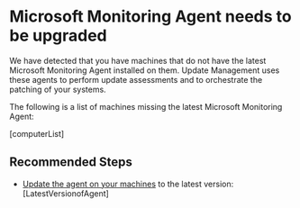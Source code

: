 <properties
pageTitle="The Microsoft Monitoring Agent needs to be upgraded"
description="The Microsoft Monitoring Agent needs to be upgraded for update assessments to be functional"
infoBubbleText="Found older versions of the Microsoft Monitoring Agent. See details on the right."
service="microsoft.automation"
resource="automationaccounts"
authors="georgewallace"
ms.author="gwallace"
displayOrder=""
articleId="Update_1FCDCD2C-E096-49C4-8A50-C53020F79757"
diagnosticScenario="AAOldAgentInsights"
selfHelpType="diagnostics"
supportTopicIds="32599861,32599878,32599924,32599864,32599866,32599868,32599870,32599903,32599925,32599936,32599937"
productPesIds="15607"
cloudEnvironments="public, Fairfax"
	ownershipId="Compute_Automation"
/>

# Microsoft Monitoring Agent needs to be upgraded

<!--/issueDescription-->
We have detected that you have machines that do not have the latest Microsoft Monitoring Agent installed on them. Update Management uses these agents to perform update assessments and to orchestrate the patching of your systems.
<!--/issueDescription-->

The following is a list of machines missing the latest Microsoft Monitoring Agent:

<!--$computerList-->[computerList]<!--/$computerList-->

## **Recommended Steps**

* [Update the agent on your machines](https://docs.microsoft.com/azure/automation/automation-hybrid-runbook-worker#install-a-hybrid-runbook-worker) to the latest version: <!--$LatestVersionofAgent-->[LatestVersionofAgent]<!--/$LatestVersionofAgent-->

